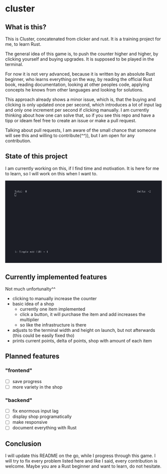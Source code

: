 # cluster

## What is this?

This is Cluster, concatenated from clicker and rust. It is a training project for me, to learn Rust.

The general idea of this game is, to push the counter higher and higher, by clicking yourself and buying upgrades. It is supposed to be played in the terminal.

For now it is not very advanced, because it is written by an absolute Rust beginner, who learns everything on the way, by reading the official Rust book, reading documentation, looking at other peoples code, applying concepts he knows from other languages and looking for solutions.

This approach already shows a minor issue, which is, that the buying and clicking is only updated once per second, which introduces a lot of input lag and only one increment per second if clicking manually. I am currently thinking about how one can solve that, so if you see this repo and have a tipp or ideam feel free to create an issue or make a pull request.

Talking about pull requests, I am aware of the small chance that someone will see this and willing to contribute(^^)), but I am open for any contribution.

## State of this project

I am currently working on this, if I find time and motivation. It is here for me to learn, so I will work on this when I want to.

!["Image of Cluster"](cluster-screen.png)

## Currently implemented features

Not much unfortunalty^^

* clicking to manually increase the counter
* basic idea of a shop
  * currently one item implemented
  * click a button, it will purchase the item and add increases the multiplier
  * so like the infrastructure is there
* adjusts to the terminal width and height on launch, but not afterwards (this could be easily fixed tho)
* prints current points, delta of points, shop with amount of each item

## Planned features

### "frontend"

* [ ] save progress
* [ ] more variety in the shop

### "backend"

* [ ] fix enormous input lag
* [ ] display shop programatically
* [ ] make responsive
* [ ] document everything with Rust

## Conclusion

I will update this README on the go, while I progress through this game. I will try to fix every problem listed here and like I said, every contribution is welcome. Maybe you are a Rust beginner and want to learn, do not hesitate.
